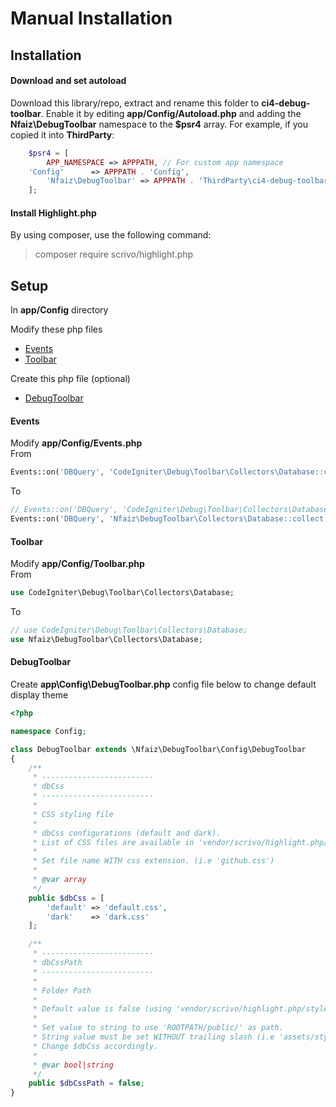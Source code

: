 # Manual Installation

## Installation

#### Download and set autoload
Download this library/repo, extract and rename this folder to **ci4-debug-toolbar**.
Enable it by editing **app/Config/Autoload.php** and adding the **Nfaiz\DebugToolbar** namespace to the **$psr4** array. 
For example, if you copied it into **ThirdParty**:
```php
    $psr4 = [
        APP_NAMESPACE => APPPATH, // For custom app namespace
	'Config'      => APPPATH . 'Config',
        'Nfaiz\DebugToolbar' => APPPATH . 'ThirdParty\ci4-debug-toolbar\src',
    ];
```

#### Install Highlight.php
By using composer, use the following command:

  > composer require scrivo/highlight.php


## Setup

In **app/Config** directory

Modify these php files
* [Events](MANUAL.md#events)
* [Toolbar](MANUAL.md#toolbar)

Create this php file (optional)
* [DebugToolbar](MANUAL.md#debugtoolbar)

#### Events
Modify **app/Config/Events.php**\
From
```php
Events::on('DBQuery', 'CodeIgniter\Debug\Toolbar\Collectors\Database::collect');
```
To
```php
// Events::on('DBQuery', 'CodeIgniter\Debug\Toolbar\Collectors\Database::collect');
Events::on('DBQuery', 'Nfaiz\DebugToolbar\Collectors\Database::collect');
```

#### Toolbar
Modify **app/Config/Toolbar.php**\
From
```php
use CodeIgniter\Debug\Toolbar\Collectors\Database;
```
To
```php
// use CodeIgniter\Debug\Toolbar\Collectors\Database;
use Nfaiz\DebugToolbar\Collectors\Database;
```

#### DebugToolbar
Create **app\Config\DebugToolbar.php** config file below to change default display theme

```php
<?php

namespace Config;

class DebugToolbar extends \Nfaiz\DebugToolbar\Config\DebugToolbar
{
    /**
     * -------------------------
     * dbCss
     * -------------------------
     * 
     * CSS styling file
     * 
     * dbCss configurations (default and dark).
     * List of CSS files are available in 'vendor/scrivo/highlight.php/styles'.
     * 
     * Set file name WITH css extension. (i.e 'github.css')
     * 
     * @var array
     */
    public $dbCss = [
        'default' => 'default.css',
        'dark'    => 'dark.css'
    ];

    /**
     * -------------------------
     * dbCssPath
     * -------------------------
     * 
     * Folder Path
     * 
     * Default value is false (using 'vendor/scrivo/highlight.php/styles').
     * 
     * Set value to string to use 'ROOTPATH/public/' as path.
     * String value must be set WITHOUT trailing slash (i.e 'assets/styles' or '').
     * Change $dbCss accordingly.
     * 
     * @var bool|string
     */
    public $dbCssPath = false;
}

```
